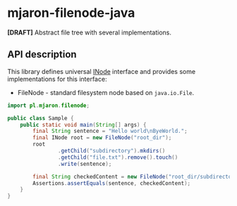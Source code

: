 # mjaron-filenode-java

**[DRAFT]** Abstract file tree with several implementations.

## API description

This library defines
universal [INode](https://github.com/mjfryc/mjaron-filenode-java/blob/main/src/main/java/pl/mjaron/filenode/INode.java)
interface and provides some implementations for this interface:

* FileNode - standard filesystem node based on `java.io.File`.

```java
import pl.mjaron.filenode;

public class Sample {
    public static void main(String[] args) {
        final String sentence = "Hello world\nByeWorld.";
        final INode root = new FileNode("root_dir");
        root
                .getChild("subdirectory").mkdirs()
                .getChild("file.txt").remove().touch()
                .write(sentence);

        final String checkedContent = new FileNode("root_dir/subdirectory/file.txt").readString();
        Assertions.assertEquals(sentence, checkedContent);
    }
}
```
